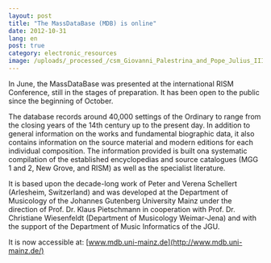 ```yaml
---
layout: post
title: "The MassDataBase (MDB) is online"
date: 2012-10-31
lang: en
post: true
category: electronic_resources
image: /uploads/_processed_/csm_Giovanni_Palestrina_and_Pope_Julius_III_b60d437135.jpg
---
```



In June, the MassDataBase was presented at the international RISM Conference, still in the stages of preparation. It has been open to the public since the beginning of October.

The database records around 40,000 settings of the Ordinary to range from the closing years of the 14th century up to the present day. In addition to general information on the works and fundamental biographic data, it also contains information on the source material and modern editions for each individual composition. The information provided is built ona systematic compilation of the established encyclopedias and source catalogues (MGG 1 and 2, New Grove, and RISM) as well as the specialist literature.

It is based upon the decade-long work of Peter and Verena Schellert (Arlesheim, Switzerland) and was developed at the Department of Musicology of the Johannes Gutenberg University Mainz under the direction of Prof. Dr. Klaus Pietschmann in cooperation with Prof. Dr. Christiane Wiesenfeldt (Department of Musicology Weimar-Jena) and with the support of the Department of Music Informatics of the JGU.

It is now accessible at: [www.mdb.uni-mainz.de](http://www.mdb.uni-mainz.de/)